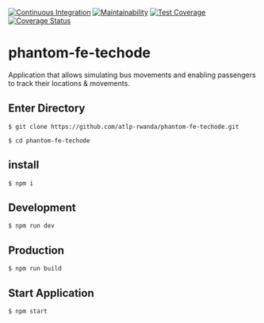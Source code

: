 [![Continuous Integration](https://github.com/atlp-rwanda/phantom-fe-techode/actions/workflows/develop.yml/badge.svg?branch=ch-config-env-test-TP-27)](https://github.com/atlp-rwanda/phantom-fe-techode/actions/workflows/develop.yml) [![Maintainability](https://api.codeclimate.com/v1/badges/b2a893093a6c5a09c923/maintainability)](https://codeclimate.com/github/atlp-rwanda/phantom-fe-techode/maintainability) [![Test Coverage](https://api.codeclimate.com/v1/badges/b2a893093a6c5a09c923/test_coverage)](https://codeclimate.com/github/atlp-rwanda/phantom-fe-techode/test_coverage) [![Coverage Status](https://coveralls.io/repos/github/atlp-rwanda/phantom-fe-techode/badge.svg?branch=develop)](https://coveralls.io/github/atlp-rwanda/phantom-fe-techode?branch=develop)

# phantom-fe-techode

Application that allows simulating bus movements and enabling passengers to track their locations & movements. 


## Enter Directory

```
$ git clone https://github.com/atlp-rwanda/phantom-fe-techode.git 
```
```
$ cd phantom-fe-techode 
```

## install
```
$ npm i 
```

## Development

```
$ npm run dev
```

## Production

```
$ npm run build
```

## Start Application

```
$ npm start
```